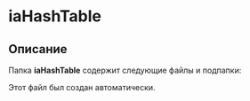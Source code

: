 # iaHashTable

## Описание
Папка **iaHashTable** содержит следующие файлы и подпапки:

Этот файл был создан автоматически.
